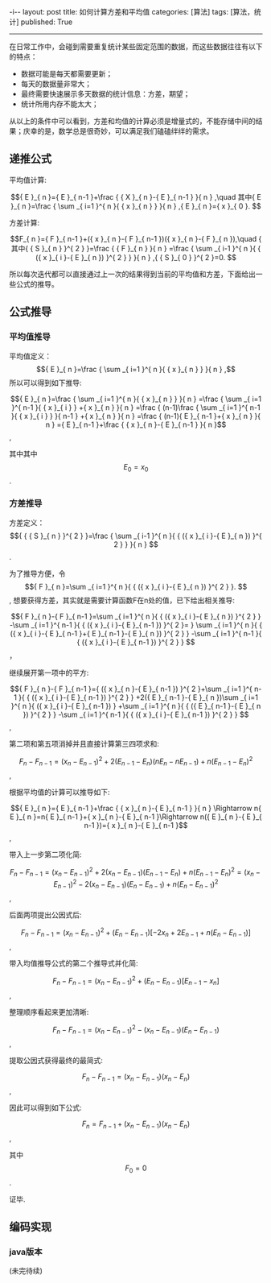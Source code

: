 -i--
layout: post
title: 如何计算方差和平均值
categories: [算法]
tags: [算法，统计]
published: True

---

在日常工作中，会碰到需要重复统计某些固定范围的数据，而这些数据往往有以下的特点：

- 数据可能是每天都需要更新；
- 每天的数据量非常大；
- 最终需要快速展示多天数据的统计信息：方差，期望；
- 统计所用内存不能太大；

从以上的条件中可以看到，方差和均值的计算必须是增量式的，不能存储中间的结果；庆幸的是，数学总是很奇妙，可以满足我们磕磕绊绊的需求。

## 递推公式

平均值计算:

$${ E }_{ n }={ E }_{ n-1 }+\frac { { X }_{ n }-{ E }_{ n-1 } }{ n } ,\quad 其中{ E }_{ n }=\frac { \sum _{ i=1 }^{ n }{ { x }_{ n } }  }{ n } ,{ E }_{ n }={ x }_{ 0 }. $$

方差计算:

$$F_{ n }={ F }_{ n-1 }+({ x }_{ n }-{ F }_{ n-1 })({ x }_{ n }-{ F }_{ n }),\quad { 其中{ { S }_{ n } }^{ 2 } }=\frac { { F }_{ n } }{ n } =\frac { \sum _{ i-1 }^{ n }{ { ({ x }_{ i }-{ E }_{ n }) }^{ 2 } }  }{ n } ,{ { S }_{ 0 } }^{ 2 }=0. $$

所以每次迭代都可以直接通过上一次的结果得到当前的平均值和方差，下面给出一些公式的推导。

## 公式推导

### 平均值推导

平均值定义：$${ E }_{ n }=\frac { \sum _{ i=1 }^{ n }{ { x }_{ n } }  }{ n } ,$$所以可以得到如下推导:

$${ E }_{ n }=\frac { \sum _{ i=1 }^{ n }{ { x }_{ n } }  }{ n } =\frac { \sum _{ i=1 }^{ n-1 }{ { x }_{ i } } +{ x }_{ n } }{ n } =\frac { (n-1)\frac { \sum _{ i=1 }^{ n-1 }{ { x }_{ i } }  }{ n-1 } +{ x }_{ n } }{ n } =\frac { (n-1){ E }_{ n-1 }+{ x }_{ n } }{ n } ={ E }_{ n-1 }+\frac { { x }_{ n }-{ E }_{ n-1 } }{ n }$$,

 其中其中$${ E }_{ 0 }={ x }_{ 0 }$$.

### 方差推导

方差定义： $${ { { S }_{ n } }^{ 2 } }=\frac { \sum _{ i-1 }^{ n }{ { ({ x }_{ i }-{ E }_{ n }) }^{ 2 } }  }{ n } $$.

为了推导方便，令$${ F }_{ n }=\sum _{ i=1 }^{ n }{ { ({ x }_{ i }-{ E }_{ n }) }^{ 2 } }. $$, 想要获得方差，其实就是需要计算函数F在n处的值，已下给出相关推导:

$${ F }_{ n }-{ F }_{ n-1 }=\sum _{ i=1 }^{ n }{ { ({ x }_{ i }-{ E }_{ n }) }^{ 2 } } -\sum _{ i=1 }^{ n-1 }{ { ({ x }_{ i }-{ E }_{ n-1 }) }^{ 2 }= } \sum _{ i=1 }^{ n }{ { ({ x }_{ i }-{ E }_{ n-1 }+{ E }_{ n-1 }-{ E }_{ n }) }^{ 2 } } -\sum _{ i=1 }^{ n-1 }{ { ({ x }_{ i }-{ E }_{ n-1 }) }^{ 2 } } $$，

继续展开第一项中的平方: 

$${ F }_{ n }-{ F }_{ n-1 }={ ({ x }_{ n }-{ E }_{ n-1 }) }^{ 2 }+\sum _{ i=1 }^{ n-1 }{ { ({ x }_{ i }-{ E }_{ n-1 }) }^{ 2 } } +2({ E }_{ n-1 }-{ E }_{ n })\sum _{ i=1 }^{ n }{ ({ x }_{ i }-{ E }_{ n-1 }) } +\sum _{ i=1 }^{ n }{ { ({ E }_{ n-1 }-{ E }_{ n }) }^{ 2 } } -\sum _{ i=1 }^{ n-1 }{ { ({ x }_{ i }-{ E }_{ n-1 }) }^{ 2 } } $$,

第二项和第五项消掉并且直接计算第三四项求和:

$${ F }_{ n }-{ F }_{ n-1 }={ ({ x }_{ n }-{ E }_{ n-1 }) }^{ 2 }+2({ E }_{ n-1 }-{ E }_{ n })({ nE }_{ n }-{ nE }_{ n-1 })+{ n({ E }_{ n-1 }-{ E }_{ n }) }^{ 2 }$$,

根据平均值的计算可以推导如下:

$${ E }_{ n }={ E }_{ n-1 }+\frac { { x }_{ n }-{ E }_{ n-1 } }{ n } \Rightarrow n{ E }_{ n }=n{ E }_{ n-1 }+{ x }_{ n }-{ E }_{ n-1 }\Rightarrow n({ E }_{ n }-{ E }_{ n-1 })={ x }_{ n }-{ E }_{ n-1 }$$,

带入上一步第二项化简:

$${ F }_{ n }-{ F }_{ n-1 }={ ({ x }_{ n }-{ E }_{ n-1 }) }^{ 2 }+2({ x }_{ n }-{ E }_{ n-1 })({ E }_{ n-1 }-{ E }_{ n })+{ n({ E }_{ n-1 }-{ E }_{ n }) }^{ 2 }={ ({ x }_{ n }-{ E }_{ n-1 }) }^{ 2 }-2({ x }_{ n }-{ E }_{ n-1 })({ E }_{ n }-{ E }_{ n-1 })+{ n({ E }_{ n }-{ E }_{ n-1 }) }^{ 2 }$$,

后面两项提出公因式后:

$${ F }_{ n }-{ F }_{ n-1 }={ ({ x }_{ n }-{ E }_{ n-1 }) }^{ 2 }+({ E }_{ n }-{ E }_{ n-1 }){ [-2x }_{ n }+2{ E }_{ n-1 }+n({ E }_{ n }-{ E }_{ n-1 })]$$,

带入均值推导公式的第二个推导式并化简:

$${ F }_{ n }-{ F }_{ n-1 }={ ({ x }_{ n }-{ E }_{ n-1 }) }^{ 2 }+({ E }_{ n }-{ E }_{ n-1 }){ [{ E }_{ n-1 }-x }_{ n }]$$,

整理顺序看起来更加清晰:

$${ F }_{ n }-{ F }_{ n-1 }={ ({ x }_{ n }-{ E }_{ n-1 }) }^{ 2 }-({ x }_{ n }-{ E }_{ n-1 })({ E }_{ n }-{ E }_{ n-1 })$$,

提取公因式获得最终的最简式:

$${ F }_{ n }-{ F }_{ n-1 }=({ x }_{ n }-{ E }_{ n-1 })({ x }_{ n }-{ E }_{ n })$$,

因此可以得到如下公式:

$${ F }_{ n }={ F }_{ n-1 }+({ x }_{ n }-{ E }_{ n-1 })({ x }_{ n }-{ E }_{ n })$$,

其中$${ F }_{ 0 }={ 0 }$$.

证毕.

## 编码实现

### java版本
(未完待续)
